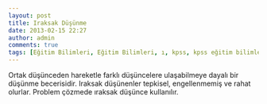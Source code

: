 ```yaml
---
layout: post
title: Iraksak Düşünme
date: 2013-02-15 22:27
author: admin
comments: true
tags: [Eğitim Bilimleri, Eğitim Bilimleri, ı, kpss, kpss eğitim bilimleri, Kpss Sözlük]
---
```

Ortak düşünceden hareketle farklı düşüncelere ulaşabilmeye dayalı bir düşünme becerisidir. Iraksak düşünenler tepkisel, engellenmemiş ve rahat olurlar. Problem çözmede ıraksak düşünce kullanılır.


